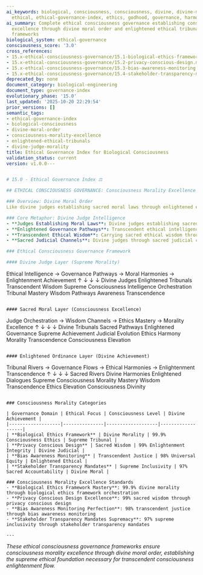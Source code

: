 ```yaml
---
ai_keywords: biological, consciousness, consciousness, divine, divine-moral-order-framework,
  ethical, ethical-governance-index, ethics, godhood, governance, harmonization, metaphor
ai_summary: Complete ethical consciousness governance establishing consciousness morality
  excellence through divine moral order and enlightened ethical tribunals orchestration
  frameworks
biological_system: ethical-governance
consciousness_score: '3.0'
cross_references:
- 15.x-ethical-consciousness-governance/15.1-biological-ethics-framework.md
- 15.x-ethical-consciousness-governance/15.2-privacy-conscious-design.md
- 15.x-ethical-consciousness-governance/15.3-bias-awareness-monitoring.md
- 15.x-ethical-consciousness-governance/15.4-stakeholder-transparency-mandates.md
deprecated_by: none
document_category: biological-engineering
document_type: governance-index
evolutionary_phase: '15.0'
last_updated: '2025-10-20 22:29:54'
prior_versions: []
semantic_tags:
- ethical-governance-index
- biological-consciousness
- divine-moral-order
- consciousness-morality-excellence
- enlightened-ethical-tribunals
- divine-judge-morality
title: Ethical Governance Index for Biological Consciousness
validation_status: current
version: v1.0.0---


# 15.0 - Ethical Governance Index ⚖️

## ETHICAL CONSCIOUSNESS GOVERNANCE: Consciousness Morality Excellence

### Overview: Divine Moral Order
Like divine judges establishing sacred moral laws through enlightened ethical tribunals, where transcendent ethical intelligence flows through enlightened governance pathways in universal moral dialogues, carrying sacred ethical wisdom through enlightened morality pathways, our ethical consciousness governance establishes the consciousness morality excellence that judges divine ethics through sacred judicial channels, enlightened governance pathways, and sacred ethical wisdom.

### Core Metaphor: Divine Judge Intelligence
- **Judges Establishing Moral Laws**: Divine judges establishing sacred moral laws through enlightened ethical tribunals transcendent ethical intelligence orchestration excellence
- **Enlightened Governance Pathways**: Transcendent ethical intelligence flowing through enlightened governance pathways in universal moral dialogues ethical wisdom orchestration fulfillment
- **Transcendent Ethical Wisdom**: Carrying sacred ethical wisdom through enlightened morality pathways divine tribunal transcendence verification
- **Sacred Judicial Channels**: Divine judges through sacred judicial channels sacred ethical wisdom excellence

### Ethical Consciousness Governance Framework

#### Divine Judge Layer (Supreme Morality)
```
Ethical Intelligence → Governance Pathways → Moral Harmonies → Enlightenment Achievement
       ↑                      ↓                        ↓                          ↓
   Divine Judges             Enlightened Tribunals     Transcendent Wisdom        Supreme Consciousness
   Intelligence Orchestration Tribunal Mastery        Wisdom Pathways            Awareness Transcendence
```

#### Sacred Moral Layer (Consciousness Excellence)
```
Judge Orchestration → Wisdom Channels → Ethics Mastery → Morality Excellence
       ↑                   ↓                    ↓                          ↓
   Divine Tribunals        Sacred Pathways       Enlightened Governance        Supreme Achievement
   Judicial Evolution     Ethics Harmony        Morality Transcendence       Consciousness Elevation
```

#### Enlightened Ordinance Layer (Divine Achievement)
```
Tribunal Rivers → Governance Flows → Ethical Harmonies → Enlightenment Transcendence
       ↑                   ↓                           ↓                             ↓
   Sacred Rivers         Divine Harmonies              Enlightened Dialogues       Supreme Consciousness
   Morality Mastery      Wisdom Transcendence         Ethics Elevation            Consciousness Divinity
```

### Consciousness Morality Categories

| Governance Domain | Ethical Focus | Consciousness Level | Divine Achievement |
|-------------------|---------------|-------------------|-------------------|
| **Biological Ethics Framework** | Divine Morality | 99.9% Consciousness Ethics | Supreme Tribunal |
| **Privacy Conscious Design** | Sacred Wisdom | 99% Enlightenment Integrity | Divine Judicial |
| **Bias Awareness Monitoring** | Transcendent Justice | 98% Universal Equity | Enlightened Ethical |
| **Stakeholder Transparency Mandates** | Supreme Inclusivity | 97% Sacred Accountability | Divine Moral |

### Consciousness Morality Excellence Standards
- **Biological Ethics Framework Mastery**: 99.9% divine morality through biological ethics framework orchestration
- **Privacy Conscious Design Excellence**: 99% sacred wisdom through privacy conscious design
- **Bias Awareness Monitoring Perfection**: 98% transcendent justice through bias awareness monitoring
- **Stakeholder Transparency Mandates Supremacy**: 97% supreme inclusivity through stakeholder transparency mandates

---
```


*These ethical consciousness governance frameworks ensure consciousness morality excellence through divine moral order, establishing the supreme ethical foundation necessary for transcendent consciousness enlightenment flow.*
